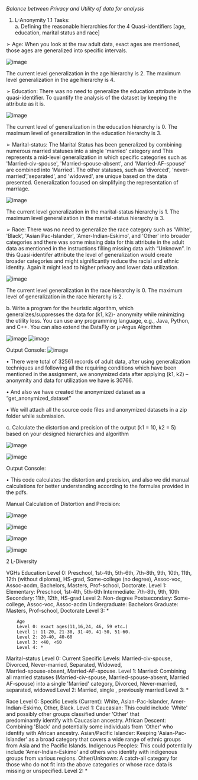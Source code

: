 


*Balance between Privacy and Utility of data for analysis* 
1) L-Anonymity 
1.1 Tasks:  
a. Defining the reasonable hierarchies for the 4 Quasi-identifiers [age, education, marital
status and race] 

➢ Age: When you look at the raw adult data, exact ages are mentioned, those ages are 
generalized into specific intervals.

![image](https://github.com/user-attachments/assets/1654e581-a7af-4243-ae33-3aec7392351f)

The current level generalization in the age hierarchy is 2. 
The maximum level generalization in the age hierarchy is 4. 

➢ Education: There was no need to generalize the education attribute in the quasi-identifier. 
To quantify the analysis of the dataset by keeping the attribute as it is.

![image](https://github.com/user-attachments/assets/79765115-aa3f-4e3a-a9c1-ba902e355805)

The current level of generalization in the education hierarchy is 0. 
The maximum level of generalization in the education hierarchy is 3.

➢ Marital-status: The Marital Status has been generalized by combining numerous married 
statuses into a single 'married' category and This represents a mid-level generalization in 
which specific categories such as 'Married-civ-spouse', 'Married-spouse-absent', and 
'Married-AF-spouse' are combined into 'Married'. The other statuses, such as 'divorced', 
'never-married','separated', and 'widowed', are unique based on the data presented. 
Generalization focused on simplifying the representation of marriage.

![image](https://github.com/user-attachments/assets/c1da58f8-6126-4b5c-8395-20ccfd18ad94)

The current level generalization in the marital-status hierarchy is 1. 
The maximum level generalization in the marital-status hierarchy is 3. 

➢ Race: There was no need to generalize the race category such as 'White', 'Black', 'Asian
Pac-Islander', 'Amer-Indian-Eskimo', and 'Other' into broader categories and there was 
some missing data for this attribute in the adult data as mentioned in the instructions filling 
missing data with “Unknown”. In this Quasi-identifer attribute the level of generalization 
would create broader categories and might significantly reduce the racial and ethnic 
identity. Again it might lead to higher privacy and lower data utilization.

![image](https://github.com/user-attachments/assets/70f3adef-489e-4bea-90d6-627bbcf81487)

The current level generalization in the race hierarchy is 0. 
The maximum level of generalization in the race hierarchy is 2.

b. Write a program for the heuristic algorithm, which generalizes/suppresses the data for (k1, k2)- 
anonymity while minimizing the utility loss. You can use any programming language, e.g., Java, 
Python, and C++. You can also extend the DataFly or µ-Argus Algorithm

![image](https://github.com/user-attachments/assets/ae6ade4a-c769-4565-9890-03320346942a)
![image](https://github.com/user-attachments/assets/5ca5094a-1876-42a7-a333-49446f46913e)

Output Console: 
![image](https://github.com/user-attachments/assets/35020298-45e7-456a-b630-21d96373ca19)

• There were total of 32561 records of adult data, after using generalization techniques and 
following all the requiring conditions which have been mentioned in the assignment, we 
anonymized data after applying (k1, k2) – anonymity and data for utilization we have is 30766. 

• And also we have created the anonymized dataset as a “get_anonymized_dataset” 

• We will attach all the source code files and anonymized datasets in a zip folder while submission. 

c. Calculate the distortion and precision of the output (k1 = 10, k2 = 5) based on your designed 
hierarchies and algorithm 

![image](https://github.com/user-attachments/assets/55188bd6-9df5-425a-b372-5c0d755beb24)

![image](https://github.com/user-attachments/assets/e78ce4f7-3ce7-41c1-a5a0-cb85b491ac67)

Output Console: 

• This code calculates the distortion and precision, and also we did manual calculations for better 
understanding according to the formulas provided in the pdfs.

Manual Calculation of Distortion and Precision: 

![image](https://github.com/user-attachments/assets/56769d87-e3d7-4e3b-ab8a-852a7681da17)

![image](https://github.com/user-attachments/assets/c2f2fc68-f849-4e39-9313-837f8a6c3bb5)

![image](https://github.com/user-attachments/assets/44f9de18-f166-425e-a4db-f5a6b385b306)

![image](https://github.com/user-attachments/assets/649a92da-018f-485a-a23e-bba572cabf30)


2 L-Diversity 
 
VGHs 
Education 
Level 0: Preschool, 1st-4th, 5th-6th, 7th-8th, 9th, 10th, 11th, 12th (without diploma), HS-grad, 
Some-college (no degree), Assoc-voc, Assoc-acdm, Bachelors, Masters, Prof-school, Doctorate. 
Level 1: Elementary: Preschool, 1st-4th, 5th-6th 
Intermediate: 7th-8th, 9th, 10th 
Secondary: 11th, 12th, HS-grad 
Level 2: Non-degree Postsecondary: Some-college, Assoc-voc, Assoc-acdm 
Undergraduate: Bachelors 
Graduate: Masters, Prof-school, Doctorate 
Level 3: * 
 
        Age 
        Level 0: exact ages(11,16,24, 46, 59 etc…) 
        Level 1: 11-20, 21-30, 31-40, 41-50, 51-60. 
        Level 2: 20-40, 40-60 
        Level 3: <40, <60 
        Level 4: * 
         
 
 Marital-status 
Level 0: Current Specific Levels: Married-civ-spouse, Divorced, Never-married, Separated, Widowed,              
Married-spouse-absent, Married-AF-spouse. 
Level 1: Married: Combining all married statuses (Married-civ-spouse, Married-spouse-absent, Married
AF-spouse) into a single 'Married' category, Divorced, Never-married, separated, widowed 
Level 2: Married, single , previously married 
Level 3: * 
         
Race 
Level 0: Specific Levels (Current): White, Asian-Pac-Islander, Amer-Indian-Eskimo, Other, Black. 
Level 1: Caucasian: This could include 'White' and possibly other groups classified under 'Other' that     
predominantly identify with Caucasian ancestry. 
African Descent: Combining 'Black' and potentially some individuals from 'Other' who identify with 
African ancestry. 
Asian/Pacific Islander: Keeping 'Asian-Pac-Islander' as a broad category that covers a wide range of 
ethnic groups from Asia and the Pacific Islands. 
Indigenous Peoples: This could potentially include 'Amer-Indian-Eskimo' and others who identify with 
indigenous groups from various regions. 
Other/Unknown: A catch-all category for those who do not fit into the above categories or whose race 
data is missing or unspecified. 
Level 2: *













